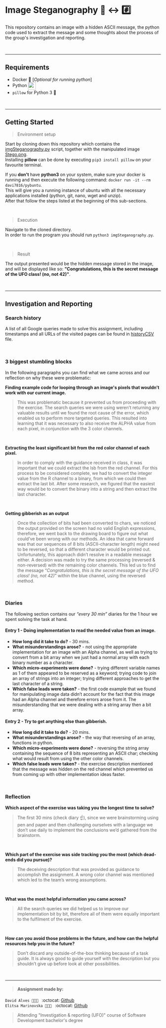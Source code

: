 # Image Steganography :sunrise_over_mountains: <-> :hash:

This repository contains an image with a hidden ASCII message, the python code used to extract the message and some thoughts about the process of the group's investigation and reporting. 

</br>

---
## Requirements
- Docker :whale: [*Optional for running python*]
- Python <img src="https://user-images.githubusercontent.com/21998037/68075377-2f832380-fda7-11e9-80a2-3255f807a937.png" height="25" align="center">
- `pillow` for Python 3 :pouch:

</br>

---
## Getting Started
> Environment setup

Start by cloning down this repository which contains the [imgSteganography.py](imgSteganography.py) script, together with the manipulated image [Stego.png](Stego.png). </br>
Installing **pillow** can be done by executing `pip3 install pillow` on your favourite terminal.
 
If you **don't** have **python3** on your system, make sure your docker is running and then execute the following command:
`docker run -it --rm davi7816/pybuntu`. </br>
This will give you a running instance of ubuntu with all the necessary applications installed (python, git, nano, wget and unzip).</br>
After that follow the steps listed at the beginning of this sub-sections.

</br>

> Execution

Navigate to the cloned directory. </br>
In order to run the program you should run `python3 imgSteganography.py`.

</br>

> Result

The output presented would be the hidden message stored in the image, and will be displayed like so:
**"Congratulations, this is the secret message of the UFO class! (no, not 42)"**.

</br>

---
## Investigation and Reporting
### Search history
A list of all Google queries made to solve this assignment, including timestamps and all URLs of the visited pages can be found in [historyCSV](historyCSV.csv) file.

</br>

### 3 biggest stumbling blocks 
In the following paragraphs you can find what we came across and our reflection on why these were problematic:

**Finding example code for looping through an image's pixels that wouldn’t work with our current image.**
> This was problematic because it prevented us from proceeding with the exercise. The search queries we were using weren’t returning any valuable results until we found the root cause of the error, which enabled us to perform more targeted queries. This resulted into learning that it was necessary to also receive the ALPHA value from each pixel, in conjunction with the 3 color channels.
</br>

**Extracting the least significant bit from the red color channel of each pixel.**
> In order to comply with the guidance received in class, it was important that we could extract the lsb from the red channel. For this process to be considered complete, we had to convert the integer value from the R channel to a binary, from which we could then extract the last bit. After some research, we figured that the easiest way would be to convert the binary into a string and then extract the last character.
</br>

**Getting gibberish as an output**
> Once the collection of bits had been converted to chars, we noticed the output provided on the screen had no valid English expressions, therefore, we went back to the drawing board to figure out what could’ve been wrong with our methods. An idea that came forward was that our sequences of 8 bits (ASCII-character length) might need to be reversed, so that a different character would be printed out. Unfortunately, this approach didn’t resolve in a readable message either. A decision was made to try the same processing (reversed & non-reversed) with the remaining color channels. This led us to find the message “*Congratulations, this is the secret message of the UFO class! (no, not 42)*” within the blue channel, using the reversed method.

</br>

### Diaries
The following section contains our *“every 30 min”* diaries for the 1 hour we spent solving the task at hand.

#### Entry 1 - Doing implementation to read the needed value from an image.
* **How long did it take to do?** - 30 mins.
* **What misunderstandings arose?** - not using the appropriate implementation for an image with an Alpha channel, as well as trying to convert from a bit array when we just had a normal array with each binary number as a character.
* **Which micro-experiments were done?** - trying different variable names as 1 of them appeared to be reserved as a keyword; trying code to join an array of strings into an integer; trying different approaches to get the last character of a string.
* **Which false leads were taken?** - the first code example that we found for manipulating image data didn’t account for the fact that this image had an Alpha channel and therefore errors arose from it. The misunderstanding that we were dealing with a string array then a bit array.

#### Entry 2 - Try to get anything else than gibberish.
* **How long did it take to do?** - 20 mins.
* **What misunderstandings arose?** - the way that reversing of an array, functions in python.
* **Which micro-experiments were done?** - reversing the string array containing the sequence of 8 bits representing an ASCII char; checking what would result from using the other color channels.
* **Which false leads were taken?** - the exercise description mentioned that the message was hidden on the red channel which prevented us from coming up with other implementation ideas faster.

</br>

### Reflection
**Which aspect of the exercise was taking you the longest time to solve?** 
> The first 30 mins (check diary :point_up:), since we were brainstorming using pen and paper and then challenging ourselves with a language we don’t use daily to implement the conclusions we’d gathered from the brainstorm.
</br>

**Which part of the exercise was side tracking you the most (which dead-ends did you pursue)?**
> The deceiving description that was provided as guidance to accomplish the assignment. A wrong color channel was mentioned which led to the team’s wrong assumptions. 
</br>

**What was the most helpful information you came across?**
> All the search queries we did helped us to improve our implementation bit by bit, therefore all of them were equally important to the fulfilment of the exercise. 
</br>

**How can you avoid those problems in the future, and how can the helpful resources help you in the future?**
> Don’t discard any outside-of-the-box thinking because of a task guide. It is always good to guide yourself with the description but you shouldn’t give up before look at other possibilities.

</br>

___
> #### Assignment made by:   
`David Alves 👨🏻‍💻 ` :octocat: [Github](https://github.com/davi7725) <br />
`Elitsa Marinovska 👩🏻‍💻 ` :octocat: [Github](https://github.com/elit0451) <br />
> Attending "Investigation & reporting (UFO)" course of Software Development bachelor's degree
